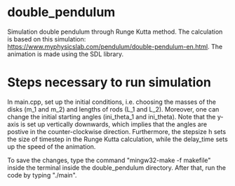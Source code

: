 # double_pendulum
Simulation double pendulum through Runge Kutta method. The calculation is based on this simulation:
https://www.myphysicslab.com/pendulum/double-pendulum-en.html. The animation is made using the SDL library. 

# Steps necessary to run simulation
In main.cpp, set up the initial conditions, i.e. choosing the masses of the disks (m_1 and m_2) and lengths of rods (L_1 and L_2).
Moreover, one can change the initial starting angles (ini_theta_1 and ini_theta). Note that the y-axis is set up vertically downwards, which implies 
that the angles are postive in the counter-clockwise direction. Furthermore, the stepsize h sets the size of timestep in the Runge Kutta calculation,
while the delay_time sets up the speed of the animation. 

To save the changes, type the command "mingw32-make -f makefile" inside the terminal inside the double_pendulum directory. After that, run the code 
by typing "./main".

